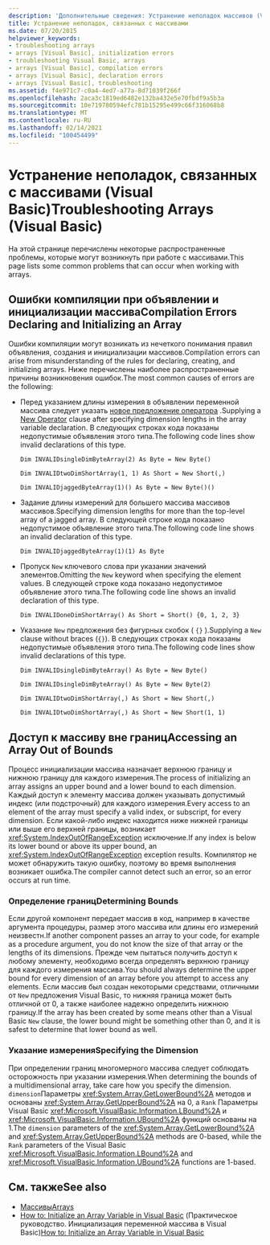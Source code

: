 ```yaml
---
description: 'Дополнительные сведения: Устранение неполадок массивов (Visual Basic)'
title: Устранение неполадок, связанных с массивами
ms.date: 07/20/2015
helpviewer_keywords:
- troubleshooting arrays
- arrays [Visual Basic], initialization errors
- troubleshooting Visual Basic, arrays
- arrays [Visual Basic], compilation errors
- arrays [Visual Basic], declaration errors
- arrays [Visual Basic], troubleshooting
ms.assetid: f4e971c7-c0a4-4ed7-a77a-8d71039f266f
ms.openlocfilehash: 2aca3c1819ed6482e132ba432e5e70fbdf9a5b3a
ms.sourcegitcommit: 10e719780594efc781b15295e499c66f316068b8
ms.translationtype: MT
ms.contentlocale: ru-RU
ms.lasthandoff: 02/14/2021
ms.locfileid: "100454499"
---
```

# <a name="troubleshooting-arrays-visual-basic"></a><span data-ttu-id="a914c-103">Устранение неполадок, связанных с массивами (Visual Basic)</span><span class="sxs-lookup"><span data-stu-id="a914c-103">Troubleshooting Arrays (Visual Basic)</span></span>

<span data-ttu-id="a914c-104">На этой странице перечислены некоторые распространенные проблемы, которые могут возникнуть при работе с массивами.</span><span class="sxs-lookup"><span data-stu-id="a914c-104">This page lists some common problems that can occur when working with arrays.</span></span>  
  
## <a name="compilation-errors-declaring-and-initializing-an-array"></a><span data-ttu-id="a914c-105">Ошибки компиляции при объявлении и инициализации массива</span><span class="sxs-lookup"><span data-stu-id="a914c-105">Compilation Errors Declaring and Initializing an Array</span></span>  

 <span data-ttu-id="a914c-106">Ошибки компиляции могут возникать из нечеткого понимания правил объявления, создания и инициализации массивов.</span><span class="sxs-lookup"><span data-stu-id="a914c-106">Compilation errors can arise from misunderstanding of the rules for declaring, creating, and initializing arrays.</span></span> <span data-ttu-id="a914c-107">Ниже перечислены наиболее распространенные причины возникновения ошибок.</span><span class="sxs-lookup"><span data-stu-id="a914c-107">The most common causes of errors are the following:</span></span>  
  
- <span data-ttu-id="a914c-108">Перед указанием длины измерения в объявлении переменной массива следует указать [новое предложение оператора](../../../language-reference/operators/new-operator.md) .</span><span class="sxs-lookup"><span data-stu-id="a914c-108">Supplying a [New Operator](../../../language-reference/operators/new-operator.md) clause after specifying dimension lengths in the array variable declaration.</span></span> <span data-ttu-id="a914c-109">В следующих строках кода показаны недопустимые объявления этого типа.</span><span class="sxs-lookup"><span data-stu-id="a914c-109">The following code lines show invalid declarations of this type.</span></span>  
  
     `Dim INVALIDsingleDimByteArray(2) As Byte = New Byte()`  
  
     `Dim INVALIDtwoDimShortArray(1, 1) As Short = New Short(,)`  
  
     `Dim INVALIDjaggedByteArray(1)() As Byte = New Byte()()`  
  
- <span data-ttu-id="a914c-110">Задание длины измерений для большего массива массивов массивов.</span><span class="sxs-lookup"><span data-stu-id="a914c-110">Specifying dimension lengths for more than the top-level array of a jagged array.</span></span> <span data-ttu-id="a914c-111">В следующей строке кода показано недопустимое объявление этого типа.</span><span class="sxs-lookup"><span data-stu-id="a914c-111">The following code line shows an invalid declaration of this type.</span></span>  
  
     `Dim INVALIDjaggedByteArray(1)(1) As Byte`  
  
- <span data-ttu-id="a914c-112">Пропуск `New` ключевого слова при указании значений элементов.</span><span class="sxs-lookup"><span data-stu-id="a914c-112">Omitting the `New` keyword when specifying the element values.</span></span> <span data-ttu-id="a914c-113">В следующей строке кода показано недопустимое объявление этого типа.</span><span class="sxs-lookup"><span data-stu-id="a914c-113">The following code line shows an invalid declaration of this type.</span></span>  
  
     `Dim INVALIDoneDimShortArray() As Short = Short() {0, 1, 2, 3}`  
  
- <span data-ttu-id="a914c-114">Указание `New` предложения без фигурных скобок ( `{}` ).</span><span class="sxs-lookup"><span data-stu-id="a914c-114">Supplying a `New` clause without braces (`{}`).</span></span> <span data-ttu-id="a914c-115">В следующих строках кода показаны недопустимые объявления этого типа.</span><span class="sxs-lookup"><span data-stu-id="a914c-115">The following code lines show invalid declarations of this type.</span></span>  
  
     `Dim INVALIDsingleDimByteArray() As Byte = New Byte()`  
  
     `Dim INVALIDsingleDimByteArray() As Byte = New Byte(2)`  
  
     `Dim INVALIDtwoDimShortArray(,) As Short = New Short(,)`  
  
     `Dim INVALIDtwoDimShortArray(,) As Short = New Short(1, 1)`  
  
## <a name="accessing-an-array-out-of-bounds"></a><span data-ttu-id="a914c-116">Доступ к массиву вне границ</span><span class="sxs-lookup"><span data-stu-id="a914c-116">Accessing an Array Out of Bounds</span></span>  

 <span data-ttu-id="a914c-117">Процесс инициализации массива назначает верхнюю границу и нижнюю границу для каждого измерения.</span><span class="sxs-lookup"><span data-stu-id="a914c-117">The process of initializing an array assigns an upper bound and a lower bound to each dimension.</span></span> <span data-ttu-id="a914c-118">Каждый доступ к элементу массива должен указывать допустимый индекс (или подстрочный) для каждого измерения.</span><span class="sxs-lookup"><span data-stu-id="a914c-118">Every access to an element of the array must specify a valid index, or subscript, for every dimension.</span></span> <span data-ttu-id="a914c-119">Если какой-либо индекс находится ниже нижней границы или выше его верхней границы, возникает <xref:System.IndexOutOfRangeException> исключение.</span><span class="sxs-lookup"><span data-stu-id="a914c-119">If any index is below its lower bound or above its upper bound, an <xref:System.IndexOutOfRangeException> exception results.</span></span> <span data-ttu-id="a914c-120">Компилятор не может обнаружить такую ошибку, поэтому во время выполнения возникает ошибка.</span><span class="sxs-lookup"><span data-stu-id="a914c-120">The compiler cannot detect such an error, so an error occurs at run time.</span></span>  
  
### <a name="determining-bounds"></a><span data-ttu-id="a914c-121">Определение границ</span><span class="sxs-lookup"><span data-stu-id="a914c-121">Determining Bounds</span></span>  

 <span data-ttu-id="a914c-122">Если другой компонент передает массив в код, например в качестве аргумента процедуры, размер этого массива или длины его измерений неизвестн.</span><span class="sxs-lookup"><span data-stu-id="a914c-122">If another component passes an array to your code, for example as a procedure argument, you do not know the size of that array or the lengths of its dimensions.</span></span> <span data-ttu-id="a914c-123">Прежде чем пытаться получить доступ к любому элементу, необходимо всегда определять верхнюю границу для каждого измерения массива.</span><span class="sxs-lookup"><span data-stu-id="a914c-123">You should always determine the upper bound for every dimension of an array before you attempt to access any elements.</span></span> <span data-ttu-id="a914c-124">Если массив был создан некоторыми средствами, отличными от `New` предложения Visual Basic, то нижняя граница может быть отличной от 0, а также наиболее надежно определить нижнюю границу.</span><span class="sxs-lookup"><span data-stu-id="a914c-124">If the array has been created by some means other than a Visual Basic `New` clause, the lower bound might be something other than 0, and it is safest to determine that lower bound as well.</span></span>  
  
### <a name="specifying-the-dimension"></a><span data-ttu-id="a914c-125">Указание измерения</span><span class="sxs-lookup"><span data-stu-id="a914c-125">Specifying the Dimension</span></span>  

 <span data-ttu-id="a914c-126">При определении границ многомерного массива следует соблюдать осторожность при указании измерения.</span><span class="sxs-lookup"><span data-stu-id="a914c-126">When determining the bounds of a multidimensional array, take care how you specify the dimension.</span></span> <span data-ttu-id="a914c-127">`dimension`Параметры <xref:System.Array.GetLowerBound%2A> методов и основаны <xref:System.Array.GetUpperBound%2A> на 0, а `Rank` Параметры Visual Basic <xref:Microsoft.VisualBasic.Information.LBound%2A> и <xref:Microsoft.VisualBasic.Information.UBound%2A> функций основаны на 1.</span><span class="sxs-lookup"><span data-stu-id="a914c-127">The `dimension` parameters of the <xref:System.Array.GetLowerBound%2A> and <xref:System.Array.GetUpperBound%2A> methods are 0-based, while the `Rank` parameters of the Visual Basic <xref:Microsoft.VisualBasic.Information.LBound%2A> and <xref:Microsoft.VisualBasic.Information.UBound%2A> functions are 1-based.</span></span>  
  
## <a name="see-also"></a><span data-ttu-id="a914c-128">См. также</span><span class="sxs-lookup"><span data-stu-id="a914c-128">See also</span></span>

- [<span data-ttu-id="a914c-129">Массивы</span><span class="sxs-lookup"><span data-stu-id="a914c-129">Arrays</span></span>](index.md)
- <span data-ttu-id="a914c-130">[How to: Initialize an Array Variable in Visual Basic](how-to-initialize-an-array-variable.md) (Практическое руководство. Инициализация переменной массива в Visual Basic)</span><span class="sxs-lookup"><span data-stu-id="a914c-130">[How to: Initialize an Array Variable in Visual Basic](how-to-initialize-an-array-variable.md)</span></span>
